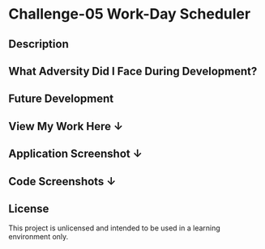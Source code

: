 # Challenge-05 Work-Day Scheduler

## Description

## What Adversity Did I Face During Development?

## Future Development

## View My Work Here ↓

## Application Screenshot ↓

## Code Screenshots ↓

## License

This project is unlicensed and intended to be used in a learning environment only. 
